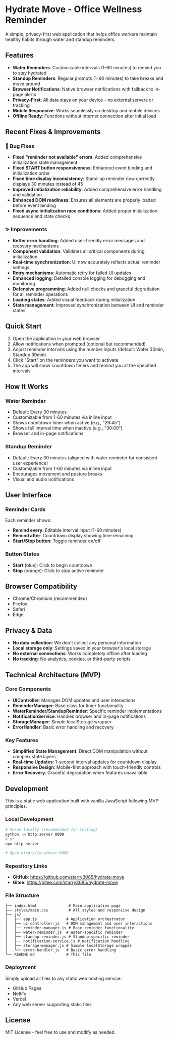 # Hydrate Move - Office Wellness Reminder

A simple, privacy-first web application that helps office workers maintain healthy habits through water and standup reminders.

## Features

- **Water Reminders**: Customizable intervals (1-60 minutes) to remind you to stay hydrated
- **Standup Reminders**: Regular prompts (1-60 minutes) to take breaks and move around
- **Browser Notifications**: Native browser notifications with fallback to in-page alerts
- **Privacy-First**: All data stays on your device - no external servers or tracking
- **Mobile Responsive**: Works seamlessly on desktop and mobile devices
- **Offline Ready**: Functions without internet connection after initial load

## Recent Fixes & Improvements

### 🐛 Bug Fixes
- **Fixed "reminder not available" errors**: Added comprehensive initialization state management
- **Fixed START button responsiveness**: Enhanced event binding and initialization order
- **Fixed time display inconsistency**: Stand-up reminder now correctly displays 30 minutes instead of 45
- **Improved initialization reliability**: Added comprehensive error handling and validation
- **Enhanced DOM readiness**: Ensures all elements are properly loaded before event binding
- **Fixed async initialization race conditions**: Added proper initialization sequence and state checks

### ✨ Improvements
- **Better error handling**: Added user-friendly error messages and recovery mechanisms
- **Component validation**: Validates all critical components during initialization
- **Real-time synchronization**: UI now accurately reflects actual reminder settings
- **Retry mechanisms**: Automatic retry for failed UI updates
- **Enhanced logging**: Detailed console logging for debugging and monitoring
- **Defensive programming**: Added null checks and graceful degradation for all reminder operations
- **Loading states**: Added visual feedback during initialization
- **State management**: Improved synchronization between UI and reminder states

## Quick Start

1. Open the application in your web browser
2. Allow notifications when prompted (optional but recommended)
3. Adjust reminder intervals using the number inputs (default: Water 30min, Standup 30min)
4. Click "Start" on the reminders you want to activate
5. The app will show countdown timers and remind you at the specified intervals

## How It Works

### Water Reminder
- Default: Every 30 minutes
- Customizable from 1-60 minutes via inline input
- Shows countdown timer when active (e.g., "29:45")
- Shows full interval time when inactive (e.g., "30:00")
- Browser and in-page notifications

### Standup Reminder
- Default: Every 30 minutes (aligned with water reminder for consistent user experience)
- Customizable from 1-60 minutes via inline input
- Encourages movement and posture breaks
- Visual and audio notifications

## User Interface

### Reminder Cards
Each reminder shows:
- **Remind every**: Editable interval input (1-60 minutes)
- **Remind after**: Countdown display showing time remaining
- **Start/Stop button**: Toggle reminder on/off

### Button States
- **Start** (blue): Click to begin countdown
- **Stop** (orange): Click to stop active reminder

## Browser Compatibility

- Chrome/Chromium (recommended)
- Firefox
- Safari
- Edge

## Privacy & Data

- **No data collection**: We don't collect any personal information
- **Local storage only**: Settings saved in your browser's local storage
- **No external connections**: Works completely offline after loading
- **No tracking**: No analytics, cookies, or third-party scripts

## Technical Architecture (MVP)

### Core Components
- **UIController**: Manages DOM updates and user interactions
- **ReminderManager**: Base class for timer functionality
- **WaterReminder/StandupReminder**: Specific reminder implementations
- **NotificationService**: Handles browser and in-page notifications
- **StorageManager**: Simple localStorage wrapper
- **ErrorHandler**: Basic error handling and recovery

### Key Features
- **Simplified State Management**: Direct DOM manipulation without complex state layers
- **Real-time Updates**: 1-second interval updates for countdown display
- **Responsive Design**: Mobile-first approach with touch-friendly controls
- **Error Recovery**: Graceful degradation when features unavailable

## Development

This is a static web application built with vanilla JavaScript following MVP principles.

### Local Development
```bash
# Serve locally (recommended for testing)
python -m http.server 8000
# or
npx http-server

# Open http://localhost:8000
```

### Repository Links
- **GitHub**: https://github.com/starry3085/hydrate-move
- **Gitee**: https://gitee.com/starry3085/hydrate-move

### File Structure
```
├── index.html              # Main application page
├── styles/main.css         # All styles and responsive design
├── js/
│   ├── app.js             # Application orchestrator
│   ├── ui-controller.js   # DOM management and user interactions
│   ├── reminder-manager.js # Base reminder functionality
│   ├── water-reminder.js  # Water-specific reminder
│   ├── standup-reminder.js # Standup-specific reminder
│   ├── notification-service.js # Notification handling
│   ├── storage-manager.js # Simple localStorage wrapper
│   └── error-handler.js   # Basic error handling
└── README.md              # This file
```

### Deployment
Simply upload all files to any static web hosting service:
- GitHub Pages
- Netlify
- Vercel
- Any web server supporting static files

## License

MIT License - feel free to use and modify as needed.